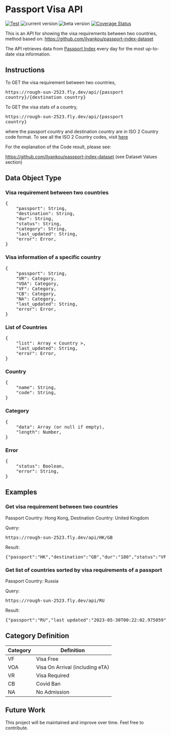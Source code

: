 # Passport Visa API

[![Test](https://github.com/nickypangers/passport-visa-api/actions/workflows/test.yaml/badge.svg)](https://github.com/nickypangers/passport-visa-api/actions/workflows/test.yaml)
![current version](https://img.shields.io/badge/current%20version-1.1.1-green)
![beta version](https://img.shields.io/badge/beta%20version-1.1.1-green)
[![Coverage Status](https://coveralls.io/repos/github/nickypangers/passport-visa-api/badge.svg?branch=master)](https://coveralls.io/github/nickypangers/passport-visa-api?branch=master)

This is an API for showing the visa requirements between two countries, method based on: https://github.com/ilyankou/passport-index-dataset

The API retrieves data from [Passport Index](https://www.passportindex.org/) every day for the most up-to-date visa information.

## Instructions

To GET the visa requirement between two countries, <pre>https<nolink>://rough-sun-2523.fly.dev/api/{passport country}/{destination country}</pre>

To GET the visa stats of a country, <pre>https<nolink>://rough-sun-2523.fly.dev/api/{passport country}</pre>

<!-- To GET the list of countries sorted by the visa requirements of a country, <pre>https<nolink>://rough-sun-2523.fly.dev/list/api/{passport country}</pre> -->

<!-- To GET the list of countries,

<pre>https<nolink>://rough-sun-2523.fly.dev/countryList</pre> -->

where the passport country and destination country are in ISO 2 Country code format. To see all the ISO 2 Country codes, visit [here](https://en.wikipedia.org/wiki/ISO_3166-1_alpha-2)

For the explanation of the Code result, please see:

https://github.com/ilyankou/passport-index-dataset (see Dataset Values section)

## Data Object Type

### Visa requirement between two countries

<pre>
{
    "passport": String,
    "destination": String,
    "dur": String,
    "status": String,
    "category": String,
    "last_updated": String,
    "error": Error,
}
</pre>

### Visa information of a specific country

<pre>
{
    "passport": String,
    "VR": Category,
    "VOA": Category,
    "VF": Category,
    "CB": Category,
    "NA": Category,
    "last_updated": String,
    "error": Error,
}
</pre>

### List of Countries

<pre>
{
    "list": Array < Country >,
    "last_updated": String,
    "error": Error,
}
</pre>

### Country

<pre>
{
    "name": String,
    "code": String,
}
</pre>

### Category

<pre>
{
    "data": Array (or null if empty),
    "length": Number,
}
</pre>

### Error

<pre>
{
    "status": Boolean,
    "error": String,
}
</pre>

## Examples

### Get visa requirement between two countries

Passport Country: Hong Kong, Destination Country: United Kingdom

Query:

<pre>https<nolink>://rough-sun-2523.fly.dev/api/HK/GB</pre>

Result:

<pre>{"passport":"HK","destination":"GB","dur":"180","status":"VF","category":"visa-free","last_updated":"2023-05-30T00:16:18.440137","error":{"status":false,"error":""}}</pre>

### Get list of countries sorted by visa requirements of a passport

Passport Country: Russia

Query:

<pre>https<nolink>://rough-sun-2523.fly.dev/api/RU</pre>

Result:

<pre>{"passport":"RU","last_updated":"2023-05-30T00:22:02.975059","vr":{"data":["AF","DZ","AD","AT","BE","BZ","BG","CA","CF","TD","CN","CG","HR","CY","CZ","DK","GQ","ER","EE","FI","FR","DE","GH","GR","GW","HU","IS","IE","IT","JP","KI","XK","KW","LV","LR","LY","LI","LT","LU","ML","MT","MC","NL","NZ","NE","KP","MK","NO","PL","PT","RO","SM","SK","SI","SB","ES","SD","SE","CH","SY","TW","TM","UA","GB","US","VA","YE"],"length":67},"voa":{"data":["AO","BH","BD","BI","KH","KM","CI","EG","ID","IQ","JO","LB","MG","MH","MR","MX","NR","NP","NG","OM","PK","QA","RW","SA","SN","SC","SL","SO","KR","LK","TZ","TL","TG","TO","TV","ZM","ZW"],"length":37},"vf":{"data":["AL","AG","AR","AM","AU","AZ","BS","BB","BY","BJ","BT","BO","BA","BW","BR","BN","BF","CM","CV","CL","CO","CD","CR","CU","DJ","DM","DO","EC","SV","SZ","ET","FJ","GA","GM","GE","GD","GT","GN","GY","HT","HN","HK","IN","IR","IL","JM","KZ","KE","KG","LA","LS","MO","MW","MY","MV","MU","FM","MD","MN","ME","MA","MZ","MM","NA","NI","PW","PS","PA","PG","PY","PE","PH","KN","LC","WS","ST","RS","SG","ZA","SS","VC","SR","TJ","TH","TT","TN","TR","UG","AE","UY","UZ","VU","VE","VN"],"length":94},"cb":{"data":[],"length":0},"na":{"data":[],"length":0},"error":{"status":false,"error":""}}</pre>

## Category Definition

| Category | Definition                      |
| -------- | ------------------------------- |
| VF       | Visa Free                       |
| VOA      | Visa On Arrival (including eTA) |
| VR       | Visa Required                   |
| CB       | Covid Ban                       |
| NA       | No Admission                    |

## Future Work

This project will be maintained and improve over time. Feel free to contribute.
